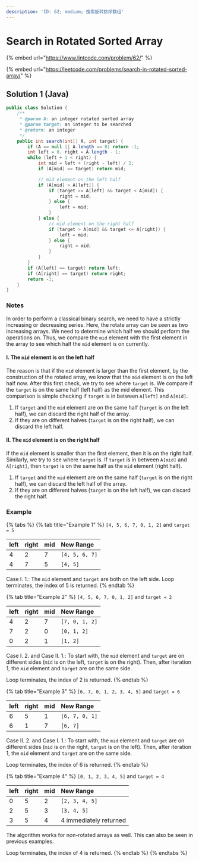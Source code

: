 ```yaml
---
description: 'ID: 62; medium; 搜索旋转排序数组'
---
```


# Search in Rotated Sorted Array

{% embed url="https://www.lintcode.com/problem/62/" %}

{% embed url="https://leetcode.com/problems/search-in-rotated-sorted-array/" %}

## Solution 1 \(Java\)

```java
public class Solution {
    /**
     * @param A: an integer rotated sorted array
     * @param target: an integer to be searched
     * @return: an integer
     */
    public int search(int[] A, int target) {
        if (A == null || A.length == 0) return -1;
        int left = 0, right = A.length - 1;
        while (left + 1 < right) {
            int mid = left + (right - left) / 2;
            if (A[mid] == target) return mid;

            // mid element on the left half
            if (A[mid] > A[left]) {
                if (target >= A[left] && target < A[mid]) {
                    right = mid;
                } else {
                    left = mid;
                }
            } else {
                // mid element on the right half
                if (target > A[mid] && target <= A[right]) {
                    left = mid;
                } else {
                    right = mid;
                }
            }
        }
        if (A[left] == target) return left;
        if (A[right] == target) return right;
        return -1;
    }
}
```

### Notes

In order to perform a classical binary search, we need to have a strictly increasing or decreasing series. Here, the rotate array can be seen as two increasing arrays. We need to determine which half we should perform the operations on. Thus, we compare the `mid` element with the first element in the array to see which half the `mid` element is on currently.

#### I. The `mid` element is on the left half

The reason is that if the `mid` element is larger than the first element, by the construction of the rotated array, we know that the `mid` element is on the left half now. After this first check, we try to see where `target` is. We compare if the `target` is on the same half \(left half\) as the mid element. This comparison is simple checking if `target` is in between `A[left]` and `A[mid]`.

1. If `target` and the `mid` element are on the same half \(`target` is on the left half\), we can discard the right half of the array.
2. If they are on different halves \(`target` is on the right half\), we can discard the left half.

#### II. The `mid` element is on the right half

If the `mid` element is smaller than the first element, then it is on the right half. Similarly, we try to see where `target` is. If `target` is in between `A[mid]` and `A[right]`, then `target` is on the same half as the `mid` element \(right half\). 

1. If `target` and the `mid` element are on the same half \(`target` is on the right half\), we can discard the left half of the array.
2. If they are on different halves \(`target` is on the left half\), we can discard the right half.

### Example

{% tabs %}
{% tab title="Example 1" %}
`[4, 5, 6, 7, 0, 1, 2]` and `target = 5`

| left | right | mid | New Range |
| :--- | :--- | :--- | :--- |
| 4 | 2 | 7 | `[4, 5, 6, 7]` |
| 4 | 7 | 5 | `[4, 5]` |

Case I. 1.: The `mid` element and `target` are both on the left side. Loop terminates, the index of 5 is returned.
{% endtab %}

{% tab title="Example 2" %}
`[4, 5, 6, 7, 0, 1, 2]` and `target = 2`

| left | right | mid | New Range |
| :--- | :--- | :--- | :--- |
| 4 | 2 | 7 | `[7, 0, 1, 2]` |
| 7 | 2 | 0 | `[0, 1, 2]` |
| 0 | 2 | 1 | `[1, 2]` |

Case I. 2. and Case II. 1.: To start with, the `mid` element and `target` are on different sides \(`mid` is on the left, `target` is on the right\). Then, after iteration 1, the `mid` element and `target` are on the same side. 

Loop terminates, the index of 2 is returned.
{% endtab %}

{% tab title="Example 3" %}
`[6, 7, 0, 1, 2, 3, 4, 5]` and `target = 6`

| left | right | mid | New Range |
| :--- | :--- | :--- | :--- |
| 6 | 5 | 1 | `[6, 7, 0, 1]` |
| 6 | 1 | 7 | `[6, 7]` |

Case II. 2. and Case I. 1.: To start with, the `mid` element and `target` are on different sides \(`mid` is on the right, `target` is on the left\). Then, after iteration 1, the `mid` element and `target` are on the same side. 

Loop terminates, the index of 6 is returned.
{% endtab %}

{% tab title="Example 4" %}
`[0, 1, 2, 3, 4, 5]` and `target = 4`

| left | right | mid | New Range |
| :--- | :--- | :--- | :--- |
| 0 | 5 | 2 | `[2, 3, 4, 5]` |
| 2 | 5 | 3 | `[3, 4, 5]` |
| 3 | 5 | 4 | 4 immediately returned |

The algorithm works for non-rotated arrays as well. This can also be seen in previous examples.

Loop terminates, the index of 4 is returned.
{% endtab %}
{% endtabs %}

